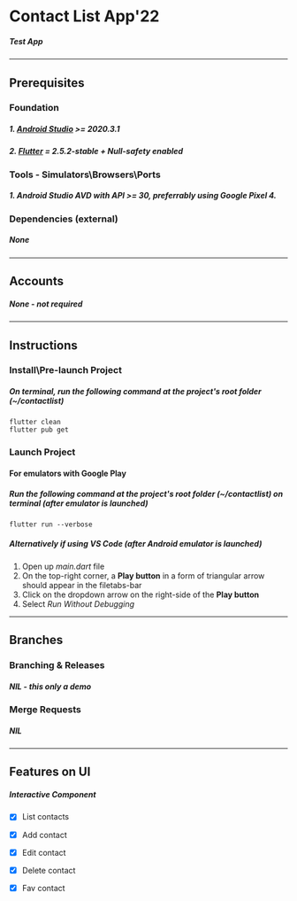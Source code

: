# Contact List App'22
##### Test App

---
## Prerequisites
### Foundation
##### 1. [Android Studio](https://developer.android.com/studio) >= 2020.3.1
##### 2. [Flutter](https://flutter.dev/docs/get-started/install/macos) = 2.5.2-stable + Null-safety enabled

### Tools - Simulators\Browsers\Ports 
##### 1. **Android Studio AVD with API >= 30**, preferrably using Google Pixel 4.

### Dependencies (external)
##### None

---
## Accounts
##### None - not required

---
## Instructions 
### Install\Pre-launch Project
##### On terminal, run the following command at the project's root folder (~/contactlist)
```
flutter clean
flutter pub get    
```

### Launch Project 
#### For emulators with Google Play 
##### Run the following command at the project's root folder (~/contactlist) on terminal (after emulator is launched)
```
flutter run --verbose    
```
##### Alternatively if using VS Code (after Android emulator is launched)
1. Open up *main.dart* file
2. On the top-right corner, a **Play button** in a form of triangular arrow should appear in the filetabs-bar 
3. Click on the dropdown arrow on the right-side of the **Play button** 
4. Select *Run Without Debugging*


---
## Branches
### Branching & Releases
##### NIL - this only a demo

### Merge Requests
##### NIL

---
## Features on UI
##### Interactive Component 
- [x] List contacts
- [x] Add contact
- [x] Edit contact
- [x] Delete contact
- [x] Fav contact

